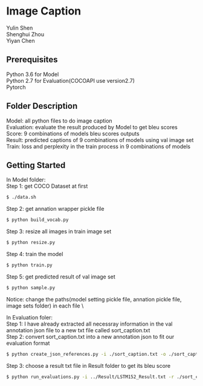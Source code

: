 # Image Caption

Yulin Shen \
Shenghui Zhou \
Yiyan Chen 

## Prerequisites

Python 3.6 for Model \
Python 2.7 for Evaluation(COCOAPI use version2.7) \
Pytorch

## Folder Description

Model: all python files to do image caption \
Evaluation: evaluate the result produced by Model to get bleu scores \
Score: 9 combinations of models bleu scores outputs \
Result: predicted captions of 9 combinations of models using val image set \
Train: loss and perplexity in the train process in 9 combinations of models

## Getting Started

In Model folder: \
Step 1: get COCO Dataset at first
```bash
$ ./data.sh   
```
Step 2: get annation wrapper pickle file
```bash
$ python build_vocab.py 
```
Step 3: resize all images in train image set
```bash
$ python resize.py 
```
Step 4: train the model
```bash
$ python train.py 
```
Step 5: get predicted result of val image set
```bash
$ python sample.py 
```
Notice: change the paths(model setting pickle file, annation pickle file, image sets folder) in each file \

In Evaluation foler: \
Step 1: I have already extracted all necessray information in the val annotation json file to a new txt file called sort_caption.txt \
Step 2: convert sort_caption.txt into a new annotation json to fit our evaluation format 
```bash
$ python create_json_references.py -i ./sort_caption.txt -o ./sort_caption.json 
```
Step 3: choose a result txt file in Result folder to get its bleu score
```bash
$ python run_evaluations.py -i ../Result/LSTM152_Result.txt -r ./sort_caption.json
```



